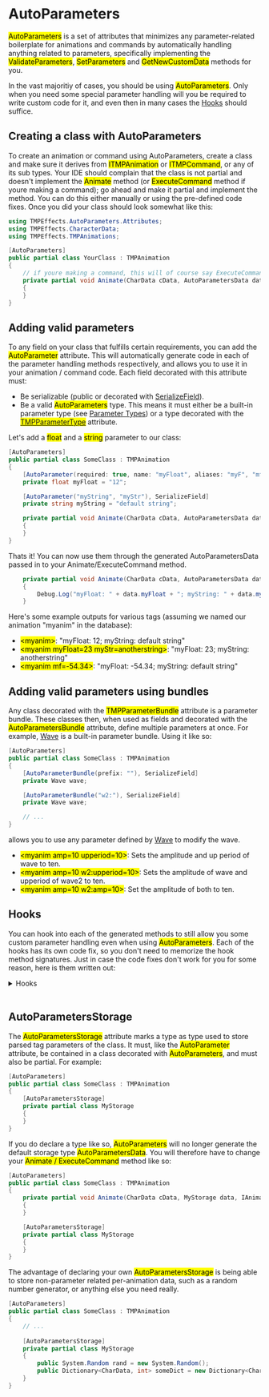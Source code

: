 <link rel="stylesheet" type="text/css" href="../styles.css">

# AutoParameters
<mark class="markstyle">AutoParameters</mark> is a set of attributes that minimizes any parameter-related boilerplate for animations and commands by automatically handling anything related to parameters,
specifically implementing the <mark class="markstyle">ValidateParameters</mark>, <mark class="markstyle">SetParameters</mark> and <mark class="markstyle">GetNewCustomData</mark> methods for you.

In the vast majoritiy of cases, you should be using <mark class="markstyle">AutoParameters</mark>. Only when you need some special parameter handling will you be required to write custom code for it, and even then in many cases the [Hooks](#hooks) should suffice.

## Creating a class with AutoParameters
To create an animation or command using AutoParameters, create a class and make sure it derives from <mark class="markstyle">ITMPAnimation</mark> or <mark class="markstyle">ITMPCommand</mark>, or any of its sub types.
Your IDE should complain that the class is not partial and doesn't implement the <mark class="markstyle">Animate</mark> method (or <mark class="markstyle">ExecuteCommand</mark> method if youre making a command); 
go ahead and make it partial and implement the method. You can do this either manually or using the pre-defined code fixes. Once you did your class should look somewhat like this:

```csharp
using TMPEffects.AutoParameters.Attributes;
using TMPEffects.CharacterData;
using TMPEffects.TMPAnimations;

[AutoParameters]
public partial class YourClass : TMPAnimation
{
    // if youre making a command, this will of course say ExecuteCommand
    private partial void Animate(CharData cData, AutoParametersData data, IAnimationContext context)
    {
    }
}
```

## Adding valid parameters
To any field on your class that fulfills certain requirements, you can add the <mark class="markstyle">AutoParameter</mark> attribute.
This will automatically generate code in each of the parameter handling methods respectively, and allows you to use it in your animation / command code.
Each field decorated with this attribute must:
- Be serializable (public or decorated with [SerializeField](https://docs.unity3d.com/6000.0/Documentation/ScriptReference/SerializeField.html)).
- Be a valid <mark class="markstyle">AutoParameters</mark> type. This means it must either be a built-in parameter type (see [Parameter Types](parametertypes.md)) or a type decorated with the <mark class="markstyle">[TMPParameterType](creatingparameters.md)</mark> attribute.

Let's add a <mark class="markstyle">float</mark> and a <mark class="markstyle">string</mark> parameter to our class:

```csharp
[AutoParameters]
public partial class SomeClass : TMPAnimation
{
    [AutoParameter(required: true, name: "myFloat", aliases: "myF", "mf"), SerializeField]
    private float myFloat = "12";

    [AutoParameter("myString", "myStr"), SerializeField]
    private string myString = "default string";

    private partial void Animate(CharData cData, AutoParametersData data, IAnimationContext context)
    {
    }
}
```

Thats it! You can now use them through the generated AutoParametersData passed in to your Animate/ExecuteCommand method.
```csharp
    private partial void Animate(CharData cData, AutoParametersData data, IAnimationContext context)
    {
        Debug.Log("myFloat: " + data.myFloat + "; myString: " + data.myString);
    }
```

Here's some example outputs for various tags (assuming we named our animation "myanim" in the database):
- <mark class="markstyle">&lt;myanim&gt;</mark>: "myFloat: 12; myString: default string"
- <mark class="markstyle">&lt;myanim myFloat=23 myStr=anotherstring&gt;</mark>: "myFloat: 23; myString: anotherstring"
- <mark class="markstyle">&lt;myanim mf=-54.34&gt;</mark>: "myFloat: -54.34; myString: default string"

## Adding valid parameters using bundles
Any class decorated with the <mark class="markstyle">TMPParameterBundle</mark> attribute is a parameter bundle.
These classes then, when used as fields and decorated with the <mark class="markstyle">AutoParametersBundle</mark> attribute, define multiple parameters at once.
For example, [Wave](tmpanimator_animationutility_wave.md) is a built-in parameter bundle. 
Using it like so:

```csharp
[AutoParameters]
public partial class SomeClass : TMPAnimation
{
    [AutoParameterBundle(prefix: ""), SerializeField]
    private Wave wave;

    [AutoParameterBundle("w2:"), SerializeField]
    private Wave wave;

    // ...
}
```

allows you to use any parameter defined by [Wave](tmpanimator_animationutility_wave.md) to modify the wave.

- <mark class="markstyle">&lt;myanim amp=10 upperiod=10&gt;</mark>: Sets the amplitude and up period of wave to ten.
- <mark class="markstyle">&lt;myanim amp=10 w2:upperiod=10&gt;</mark>: Sets the amplitude of wave and upperiod of wave2 to ten.
- <mark class="markstyle">&lt;myanim amp=10 w2:amp=10&gt;</mark>: Set the amplitude of both to ten.


## Hooks
You can hook into each of the generated methods to still allow you some custom parameter handling even when using <mark class="markstyle">AutoParameters</mark>.
Each of the hooks has its own code fix, so you don't need to memorize the hook method signatures. Just in case the code fixes don't work for you for some reason, here is them written out:

<details>
  <summary>Hooks</summary>
  
  <ul>
    <li>bool ValidateParameters_Hook(IDictionary<string, string> parameters, ITMPKeywordDatabase keywordDatabase)</li>
    <li>void SetParameters_Hook(object customData, IDictionary<string, string> parameters, ITMPKeywordDatabase keywordDatabase)</li>
    <li>void GetNewCustomData_Hook(object customData)</li>
  </ul>

</details>
<br/>

## AutoParametersStorage
The <mark class="markstyle">AutoParametersStorage</mark> attribute marks a type as type used to store parsed tag parameters of the class.
It must, like the <mark class="markstyle">AutoParameter</mark> attribute, be contained in a class decorated with <mark class="markstyle">AutoParameters</mark>, and must also be partial.
For example:

```csharp
[AutoParameters]
public partial class SomeClass : TMPAnimation
{
    [AutoParametersStorage]
    private partial class MyStorage
    {
    }
}
```

If you do declare a type like so, <mark class="markstyle">AutoParameters</mark> will no longer generate the default storage type <mark class="markstyle">AutoParametersData</mark>.
You will therefore have to change your <mark class="markstyle">Animate / ExecuteCommand</mark> method like so:

```csharp
[AutoParameters]
public partial class SomeClass : TMPAnimation
{
    private partial void Animate(CharData cData, MyStorage data, IAnimationContext context)
    {
    }

    [AutoParametersStorage]
    private partial class MyStorage
    {
    }
}
```

The advantage of declaring your own <mark class="markstyle">AutoParametersStorage</mark> is being able to store non-parameter related per-animation data, such as a random number generator,
or anything else you need really.

```csharp
[AutoParameters]
public partial class SomeClass : TMPAnimation
{
    // ...
    
    [AutoParametersStorage]
    private partial class MyStorage
    {
        public System.Random rand = new System.Random();
        public Dictionary<CharData, int> someDict = new Dictionary<CharData, int>();
    }
}
```